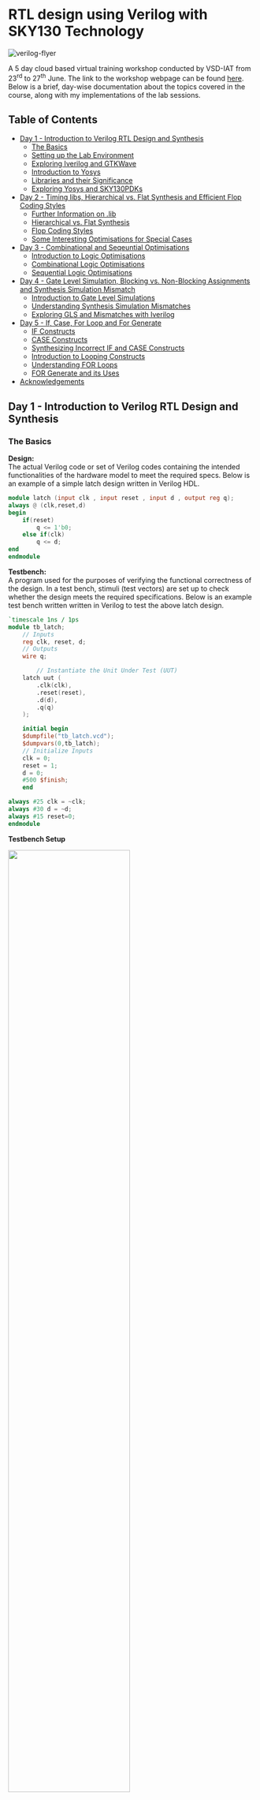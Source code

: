# RTL design using Verilog with SKY130 Technology

![verilog-flyer](Verilog-flyer.png)

A 5 day cloud based virtual training workshop conducted by VSD-IAT from 23<sup>rd</sup> to 27<sup>th</sup> June. The link to the workshop webpage can be found [here](https://www.vlsisystemdesign.com/rtl-design-using-verilog-with-sky130-technology/). Below is a brief, day-wise documentation about the topics covered in the course, along with my implementations of the lab sessions.

## Table of Contents

- [Day 1 - Introduction to Verilog RTL Design and Synthesis](#day-1---introduction-to-verilog-rtl-design-and-synthesis)
  * [The Basics](#the-basics)
  * [Setting up the Lab Environment](#setting-up-the-lab-environment)
  * [Exploring Iverilog and GTKWave](#exploring-iverilog-and-gtkwave)
  * [Introduction to Yosys](#introduction-to-yosys)
  * [Libraries and their Significance](#libraries-and-their-significance)
  * [Exploring Yosys and SKY130PDKs](#exploring-yosys-and-sky130pdks)
- [Day 2 - Timing libs, Hierarchical vs. Flat Synthesis and Efficient Flop Coding Styles](#day-2---timing-libs-hierarchical-vs-flat-synthesis-and-efficient-flop-coding-styles)
  * [Further Information on .lib](#further-information-on-lib)
  * [Hierarchical vs. Flat Synthesis](#hierarchical-vs-flat-synthesis)
  * [Flop Coding Styles](#flop-coding-styles)
  * [Some Interesting Optimisations for Special Cases](#some-interesting-optimisations-for-special-cases)
- [Day 3 - Combinational and Seqeuntial Optimisations](#day-3---combinational-and-seqeuntial-optimisations)
  * [Introduction to Logic Optimisations](#introduction-to-logic-optimisations)
  * [Combinational Logic Optimisations](#combinational-logic-optimisations)
  * [Sequential Logic Optimisations](#sequential-logic-optimisations)
- [Day 4 - Gate Level Simulation, Blocking vs. Non-Blocking Assignments and Synthesis Simulation Mismatch](#day-4---gate-level-simulation-blocking-vs-non-blocking-assignments-and-synthesis-simulation-mismatch)
  * [Introduction to Gate Level Simulations](#introduction-to-gate-level-simulations)
  * [Understanding Synthesis Simulation Mismatches](#understanding-synthesis-simulation-mismatches)
  * [Exploring GLS and Mismatches with Iverilog](#exploring-gls-and-mismatches-with-iverilog)
- [Day 5 - If, Case, For Loop and For Generate](#day-5---if-case-for-loop-and-for-generate)
  * [IF Constructs](#if-constructs)
  * [CASE Constructs](#case-constructs)
  * [Synthesizing Incorrect IF and CASE Constructs](#synthesizing-incorrect-if-and-case-constructs)
  * [Introduction to Looping Constructs](#introduction-to-looping-constructs)
  * [Understanding FOR Loops](#understanding-for-loops)
  * [FOR Generate and its Uses](#for-generate-and-its-uses)
- [Acknowledgements](#acknowledgements)

## Day 1 - Introduction to Verilog RTL Design and Synthesis

### The Basics
**Design:** <br>
The actual Verilog code or set of Verilog codes containing the intended functionalities of the hardware model to meet the required specs. Below is an example of a simple latch design written in Verilog HDL.
```verilog
module latch (input clk , input reset , input d , output reg q);
always @ (clk,reset,d)
begin
	if(reset)
		q <= 1'b0;
	else if(clk)
		q <= d;
end
endmodule
```

**Testbench:** <br>
A program used for the purposes of verifying the functional correctness of the design. In a test bench, stimuli (test vectors) are set up to check whether the design meets the required specifications. Below is an example test bench written written in Verilog to test the above latch design.
```verilog
`timescale 1ns / 1ps
module tb_latch;
	// Inputs
	reg clk, reset, d;
	// Outputs
	wire q;

        // Instantiate the Unit Under Test (UUT)
	latch uut (
		.clk(clk),
		.reset(reset),
		.d(d),
		.q(q)
	);

	initial begin
	$dumpfile("tb_latch.vcd");
	$dumpvars(0,tb_latch);
	// Initialize Inputs
	clk = 0;
	reset = 1;
	d = 0;
	#500 $finish;
	end

always #25 clk = ~clk;
always #30 d = ~d;
always #15 reset=0;
endmodule
```

**Testbench Setup** <br>

<img src="images/Day1/1-0.png" width="70%">

>Note: The design may have 1 or more primary inputs and 1 or more primary outputs, however a testbench does not have any primary inputs or outputs. <br>

<br>**Simulator:** <br>
It is the tool used to simulate the design, and check for its adherence to the specifications. They can be used to apply the test bench to the design. The simulator tool used for this workshop is Icarus Verilog (Iverilog). A simulator works by looking for changes on the input signals, and evaluating the output signals only when a change in value is observed on the input. Below is the simulation flow for Iverilog.

<img src="images/Day1/1-01.png" width="70%">

Icarus Verilog is an implementation of Verilog HDL and operates as a compiler for Verilog simulation. When a design and testbench file is fed to this simulator, it outputs a VCD or Value Change Dump file. This VCD file holds data about the changes in the inputs and outputs of the source design. To view the contents of the VCD file in a visually comprehensible manner, a Waveform Viewer tool is used. For our lab sessions, the tool used is GTKWave, which is a GTK+ based wave viewer tool.

### Setting up the Lab Environment

In order to set up the tool flow and files for running the lab sessions, the following commands are used.
```
mkdir vsd
git clone https://github.com/kunalg123/vsdflow.git
git clone https://github.com/kunalg123/sky130RTLDesignAndSynthesisWorkshop.git
```
These should add the necessary directories for the lab environment, including the sky130 standard cell libraries, its standard cell verilog models, as well as the source design and testbench verilog files for the lab sessions. Once the git cloning is succesful, the following base directories should be available on your file system.

![files after cloning](images/Day1/1-1.png)

For lab sessions, the following verilog design files and testbench models of some basic digital circuit components are available under the verilog_files directory.

![verilog files](images/Day1/1-2.png)

### Exploring Iverilog and GTKWave

To understand how to use these tools, lets explore Iverilog and GTKWave using an example of a simple 2:1 Multiplexer from the provided verilog_files directory. Let us take a look at the source verilog code for the design and testbench files, labeled as good_mux.v and tb_good_mux.v respectively.

![good_mux.v](images/Day1/1-7.png)<br>
*Fig.: Verilog code for 2:1 Multiplexer Design*

![tb_good_mux.v](images/Day1/1-6.png)<br>
*Fig.: Testbench for 2:1 Multiplexer*

To simulate these files in Iverilog, the following command can be used.

```
iverilog good_mux.v tb_good_mux.v
```

If done correctly, Iverilog should create an output file by the name of a.out which will be added in the file directory. To generate the VCD file, we must execute the a.out file as follows.

![iverilog execute](images/Day1/1-3.png)

Upon execution, a VCD file with the file extension .vcd will be generated. In our case, it is called tb_good_mux.vcd as that is the name specified in our test bench file. To view this VCD file in GTKWave, the following command is issued.

```
gtkwave tb_good_mux.vcd
```

This should generate the following response in the command terminal, as well as open up the GTKWave interface.

![gtkwave command](images/Day1/1-4.png)

Finally, in the GTKWave interface panel, we can add the unit under test and select the inputs and outputs whose waveforms we want to view. Now we can confirm if the waveform of our 2:1 Multiplexer matches the design specifications or not. As visible from the below waveform, it does athere to the design specifications.

![gtkwave waveform](images/Day1/1-5.png)

### Introduction to Yosys

Yosys is a framework for Verilog RTL synthesis. A synthesizer is a tool used for converting RTL based verilog code to netlist. RTL is the behavioural representation of the required specification in Verilog HDL. Netlist is the representation of the design in the form of standard cells present in the library. The Yosys synthesizer flow is as follows.

<img src="images/Day1/1-8.png" width="70%">

Yosys makes use of the commands ```read_verilog``` to read the verilog design, ```read_liberty``` to read the .lib, and ```write_verilog``` to write the netlist file. <br>

To verify the synthesis output, we can follow the same procedure as we did when verifying verilog design as the netlist must obey the same specifications as the original RTL design. In order to do this, we can pass the netlist file along with the original RTL testbench to our simulator and generate the VCD file. This VCD file can be viewed in the waveform viewer to confirm the behaviour of the synthesized netlist. This is shown below.

<img src="images/Day1/1-9.png" width="70%">

### Libraries and their Significance

A synthesizer conducts RTL to Gate level translation, wherein the behavioural design is converted to basic gates using the standard cell libraries provided, and connections are made between these gates. Libraries (.lib) are a collection of basic logic modules to implement any boolean logical functionalities, and may contain different flavours of the same gate such as 2-input/3-input or fast/slow.

**Need for Fast Cells:**

For a digital logic circuit, the combinational delay in the logic path determines its maximum speed of operation. Lets take an example of a basic combinational circuit shown below with two D Flip-flops and some combinational circuit betwen them, where CLK is the clock signal and DFF B holds the output of the circuit.

![combi ckt](images/Day1/1-10.png)

In this cicruit, the minimum size of 1 clock cycle is determined with the following relation

T<sub>CLK</sub> > T<sub>CQ_A</sub> + T<sub>COMBI</sub> + T<sub>SETUP_B</sub> <br>
where, <br>
&nbsp;&nbsp;&nbsp;&nbsp;&nbsp;&nbsp;&nbsp;&nbsp;&nbsp;&nbsp;&nbsp;&nbsp;T<sub>CQ_A</sub> is the propogation delay of DFF A <br>
&nbsp;&nbsp;&nbsp;&nbsp;&nbsp;&nbsp;&nbsp;&nbsp;&nbsp;&nbsp;&nbsp;&nbsp;T<sub>COMBI</sub> is the propogation delay of the combination circuit <br>
&nbsp;&nbsp;&nbsp;&nbsp;&nbsp;&nbsp;&nbsp;&nbsp;&nbsp;&nbsp;&nbsp;&nbsp;T<sub>SETUP_B</sub> is the setup time for DFF B (min. time before the clock edge that input data must be supplied) <br>

Hence, for maximum performance we need a smaller value of T<sub>CLK</sub>, which can be achieved by using faster cells to reduce the value of T<sub>COMBI</sub> as much as possible.

**Need for Slow Cells:**

In order to prevent any hold violations, we need cells that work slower. If we consider the above example, there must be a minimum amount of time during which the output of the combinational circuit must be stable after the active edge of the clock, for DFF B to reliably capture the data at its input. This minimum delay is known as the Hold Time of the circuit. Hence, the following condition must be sastisfied to prevent hold violations.

T<sub>HOLD_B</sub> < T<sub>CQ_A</sub> + T<sub>COMBI</sub> <br>

Thus, we need fast cells to meet performance requirements as well as slow cells to meet hold times in the .lib collection. To pick appropriate cells, the user must offer "constraints" to the synthesizer.

>Note: As the primary load in a digital circuit is capacitance, the charge/discharge times of the capacitor decides cell delay. To discharge capacitors fast we need transistors capable of sourcing more current, thus needing wider transistors with more area and power requirements. While slower cells need narrow transitors with less area and power requirements.

### Exploring Yosys and SKY130PDKs

Let us explore Yosys and the SKY130 libraries using the same example of the simple 2:1 Multiplexer from the previous sections. To start yosys, we must use the command ```yosys``` in the terminal. Once invoked, the yosys prompt should appear as follows.

![yosys prompt](images/Day1/1-11.png)

First, we must read the SKY130 libraries using the command ```read_liberty -lib filepath```. Next, we must read the design using the command ```read_verilog filename.v```. We must now specify the module name of the design we are synthesizing using the command ```synth -top modulename```. This can seen in the image below.

![yosys read](images/Day1/1-12.png)

Once this is done, we can generate the netlist using the command ```abc -liberty your_library_filepath```. For our case, this would be ```abc -liberty ../my_lib/lib/sky130_fd_sc_hd__tt_025C_1v80.lib```. Succesfully executing this command should return the following report in the yosys prompt.

![yosys report](images/Day1/1-13.png)

As visible in the report, yosys has found 3 inputs, 1 ouptut and 0 internal connections. This holds true for our example of the 2:1 Multiplexer. Further, yosys also mentions the cells used in the logic realisation. To observe a graphical view of the realisation, the command ```show``` can be used. This should generate the following graphic.

![yosys graphic](images/Day1/1-14.png)

Finally, we can write the netlist using the command ```write_verilog -noattr filename.v```. Here, the property "-noattr" is used to prevent yosys from dumping extra information in the final netlist file. Let's name our file as good_mux_netlist.v and execute the command. The final netlist represention is shown below.

![netlist](images/Day1/1-15.png)

## Day 2 - Timing libs, Hierarchical vs. Flat Synthesis and Efficient Flop Coding Styles

### Further Information on .lib

The SKY130 library file used for this workshop is sky130_fd_sc_hd_tt_025C_1v80.lib

Here, <br>
&nbsp;&nbsp;&nbsp;&nbsp;&nbsp;&nbsp;&nbsp;&nbsp;&nbsp;**fd** is SkyWater Foundry <br>
&nbsp;&nbsp;&nbsp;&nbsp;&nbsp;&nbsp;&nbsp;&nbsp;&nbsp;**sc** is Standard Cell <br>
&nbsp;&nbsp;&nbsp;&nbsp;&nbsp;&nbsp;&nbsp;&nbsp;&nbsp;**hd** is High Density <br>
&nbsp;&nbsp;&nbsp;&nbsp;&nbsp;&nbsp;&nbsp;&nbsp;&nbsp;**tt** is Typical Process <br>
&nbsp;&nbsp;&nbsp;&nbsp;&nbsp;&nbsp;&nbsp;&nbsp;&nbsp;**025C** is 25°C operating Temperature <br>
&nbsp;&nbsp;&nbsp;&nbsp;&nbsp;&nbsp;&nbsp;&nbsp;&nbsp;**1v80** is 1.8V operating Voltage <br>

Below is some of the contents of this .lib file.

![lib file](images/Day2/1-0.png)

Here, you can see that the library provides details like technology (CMOS), power parameters, voltage parameters, current draw, area, timings and delays, etc. This file hold information on every standard cell provided in the library, along with all its flavours. Let's compare the flavours of a basic OR gate.

![or gate](images/Day2/1-1.png)

From the above image it is evident that each iteration of the OR gate has different power and area consumptions. Larger are and power values are due to wider transistors which are required in faster designs. Hence, in the above case, or2_4 is the faster cell and or2_0 is the slower cell.

### Hierarchical vs. Flat Synthesis

When synthesizing a design containing multiple modules, the notion of heirarchical vs. flat design comes up. To understand their differrences, let's compare the two using an example. Below is a design that instantiates two low level modules, namely an OR gate (sub module u2) and an AND gate (sub module u1). This file is available under the verilog_files directory as multiple_modules.v

![multiple modules](images/Day2/1-2.png)

Now, let us synthesize this in Yosys with the following commands.
```
yosys
read_liberty -lib .../my_lib/lib/sky130_fd_sc_hd__tt_025C_1v80.lib
read_verilog multiple_modules.v
synth -top multiple modules
abc -liberty ../my_lib/lib/sky130_fd_sc_hd__tt_025C_1v80.lib
```
![heir synth](images/Day2/1-3.png)

If we see the graphical view of the realisation using the command ```show multiple_modules```, we can notice that the actual OR and AND gates are not visible but only the sub modules u1 and u2 are shown. This is known as Heirarchical Synthesis as the heirarchies are preserved. This is shown below.

![heir image](images/Day2/1-4.png)

If we generate the netlist using ```write_verilog -noattr multiple_modules_h_netlist.v```, we see a similar story. The heirarchies are preserved, as there is one instantiation of each sub module under multiple_modules. The netlist is shown below.

![heir netlist](images/Day2/1-5.png)

To avoid heirarchical synthesis, we can use the command ```flatten``` in the yosys prompt after the ```synth``` command. Now, we can generate the netlist again using the command ```write_verilog -noattr multiple_modules_f_netlist.v```. This is shown in the image below.

![flatten yosys](images/Day2/1-6.png)

The netlist generated here does not contain instantiations of sub modules or any heirarchical structure. It directly contains one module with mutiple standard cells. This is known as Flat Synthesis. Its netlist is shown below.

![flat netlist](images/Day2/1-7.png)

If we view it graphically using the ```show``` command, we can observe only standard cell implementations and no heirarchy present.

![flat image](images/Day2/1-8.png)

>Note: From a multiple module design file, it is possible to just synthesize a single sub module. This is done using the command ```synth -top sub_module_name```, and is known as Sub Module level Synthesis. This is used when, 
>- we have multiple instances of the same module and just want to synthesize it once, then replicate it however many times.
>- we are using a divide and conquer approach (used in massive designs when the tool does not do an appropriate or well optmised job).

### Flop Coding Styles

In combinational circuits, each circuit element or cell experiences a time delay for the output to change based on a change in the input. This delay is known as Propogation Delay. Due to these propogation delays, the circuit might experience unwanted transitions in the output, espescially as the propagation delay stacks additively as the number of combinational circuits increase. These unwanted transitions are known as Glitches in the output. <br>

To avoid glitches, we make use of D Flip-flops as storage elements or buffers in between the different combinational circuits. D flip-flops store the value present on their input, and its output changes only at clock edges. This brings stability between combinational circuits as the D flip-flops shield the combinational circuit they are feeding against glitches in their input, allowing the output of that combinational circuit to settle down. <br>

Flip-flops come in various types. These are mainly:
- Synchronous vs. Asynchronous set
- Synchronous vs. Asynchronous reset
- Rising (positive) edge triggered vs. Falling (negative) edge triggered

To further understand understand the different flop styles, let's look at 3 D flip-flops available to us in the directory verilog_files.

> Note: For synthesizing designs involving D flip-flops in Yosys, we must use the command ```dfflibmap -liberty dff_library_filepath``` which in our case is ```dfflibmap -liberty ../my_lib/lib/sky130_fd_sc_hd__tt_025C_1v80.lib```. This command is used to read the dff standard cells as some libraries may have seperate .lib files for these. The command must be issues after ```synth``` and before ```abc```.

**1. Rising edge D Flip-flop with asynchronous reset**

```
module dff_asyncres ( input clk ,  input async_reset , input d , output reg q );
always @ (posedge clk , posedge async_reset)
begin
	if(async_reset)
		q <= 1'b0;
	else	
		q <= d;
end
endmodule
```
*Verilog code for dff_asyncres**

![asyncres wave](images/Day2/1-9.png) <br>
*Waveform for dff_asyncres*

![asyncres img](images/Day2/1-12.png) <br>
*Graphical representation of synthesized netlist for dff_asyncres*

**2. Rising edge D Flip-flop with asynchronous set**

```verilog
module dff_async_set ( input clk ,  input async_set , input d , output reg q );
always @ (posedge clk , posedge async_set)
begin
	if(async_set)
		q <= 1'b1;
	else	
		q <= d;
end
endmodule
```
*Verilog code for dff_sync_set**

![async_set wave](images/Day2/1-10.png) <br>
*Waveform for dff_async_set*

![async_set img](images/Day2/1-13.png) <br>
*Graphical representation of synthesized netlist for dff_async_set*

**3. Rising edge D Flip-flop with synchronous reset**

```verilog
module dff_syncres ( input clk , input async_reset , input sync_reset , input d , output reg q );
always @ (posedge clk )
begin
	if (sync_reset)
		q <= 1'b0;
	else	
		q <= d;
end
endmodule
```
*Verilog code for dff_syncres**

![syncres wave](images/Day2/1-11.png) <br>
*Waveform for dff_syncres*

![syncres img](images/Day2/1-14.png) <br>
*Graphical representation of synthesized netlist for dff_syncres*

### Some Interesting Optimisations for Special Cases

**Case 1:**

Let's consider the following design where the 3 bit input is multiplied by 2 and the output is a 4 bit value.

```verilog
module mul2 (input [2:0] a, output [3:0] y);
	assign y = a * 2;
endmodule
```

If we take a look at its truth table, we can see the following.

|a[2:0]|y[3:0]|
|---|---|
|000|0000|
|001|0010|
|010|0100|
|011|0110|
|100|1000|
|101|1010|
|110|1100|
|111|1110|

Here, the ouput y[3:0] is nothing but the input a[2:0] appended with a 0 at the LSB. Or, we can say that ```y = {a, 0}```. If we synthesize the netlist and look at its graphical realisation, we will see the same optimisation occuring in the netlist.

![2x mul](images/Day2/1-15.png)

**Case 2:**

Let's consider the following design where the 3 bit input is multiplied by 9 and the output is a 6 bit value.

```verilog
module mult8 (input [2:0] a , output [5:0] y);
	assign y = a * 9;
endmodule
```

If we take a look at its truth table, we can see the following.

|a[2:0]|y[5:0]|
|---|---|
|000|000000|
|001|001001|
|010|010010|
|011|011011|
|100|100100|
|101|101101|
|110|110110|
|111|111111|

Here, the ouput y[5:0] is nothing but the input a[2:0] appended with itself. Or, we can say that ```y = {a, a}```. If we synthesize the netlist and look at its graphical realisation, we will see the same optimisation occuring in the netlist.

![9x mul](images/Day2/2-16.png)

## Day 3 - Combinational and Seqeuntial Optimisations

### Introduction to Logic Optimisations

There are broadly two types of logic available, combinational and sequential. In order to save cost by reducing power and area consumptions of a design, we must optimise the design as best as possible. For each type of logic, there exist different methods of opimisation, as follows.

**1. Combinational optimisation methods:**

- Squeezing the logic for Area and Power savings
- Constant Propogation
  * Direct Optimisation
- Boolean Logic Optimisation
  * K-Map
  * Quine-McKluskey Algorithm


**2. Sequential optimisation methods:**

- Basic
  * Sequential Constant Propogation
- Advanced
  * State Optimisation
  * Retiming
  * Sequential Logic Cloning (Floor Plan Aware Synthesis)

### Combinational Logic Optimisations

Let's take a look at some examples of combinational optimisations using the files opt_check.v, opt_check2.v, opt_check3.v, opt_check4.v, and multiple_modules_opt.v. All of these files are under the verilog_files directory.

**Example 1: opt_check.v**

```verilog
module opt_check (input a , input b , output y);
	assign y = a?b:0;
endmodule
```
Using boolean logic simplification, we can tell that y = ab. Let us synthesize this in yosys using the following commands.

![yosys cmd](images/Day3/3-0.png)

Before realising the netlist, we must issue a command to yosys to perform constant propogation and optimisations. this can be done using the ```opt_clean -purge``` command as follows.

![yosys purge](images/Day3/3-1.png)

After this step, we can continue as usual with ```abc -liberty ../my_lib/lib/sky130_fd_sc_hd__tt_025C_1v80.lib``` and ```write_verilog -noattr opt_check_netlist.v``` commands. If we view the graphical realisation witht the ```show``` command, we can see that Yosys has synthesized an AND gate as expected.

![opt1 show](images/Day3/3-2.png)

**Example 2: opt_check2.v**

```verilog
module opt_check2 (input a , input b , output y);
	assign y = a?1:b;
endmodule
```

Similar to the example 1, lets continue with optimisations for this design. Here we expect the output to be an OR gate based on boolean optimisation, since the output can be simplified to y = a + b. If we generate the netlist and look at its graphical realisation, we get the following.

![opt2 show](images/Day3/3-3.png)

Here, we expected an OR gate but got an iso low power cell instead. This is due to certain Yosys optimisations, however it functions the same.

**Example 3: opt_check3.v**

```verilog
module opt_check3 (input a , input b, input c , output y);
	assign y = a?(c?b:0):0;
endmodule
```

For this design, we expect the output to be a 3 input AND gate based on boolean optimisation, as the output can be simplified to y = abc. If we generate the netlist and look at its graphical realisation, we get the following.

![opt3 show](images/Day3/3-4.png)

As we can see, Yosys synthesizes a 3 input AND after optimisations as expected.

**Example 4: opt_check4.v**

```verilog
module opt_check4 (input a , input b , input c , output y);
	assign y = a?(b?(a & c):c):(!c);
endmodule
```

For this design, after boolean logic optimisation we can conclude that the output can be simplified to a single xnor gate with the output equation y = a⊙c. If we generate the netlist and look at its graphical realisation, we get the following.

![opt4 show](images/Day3/3-5.png)

We get the same result after the Yosys synthesis as we expected from the optimisation.

**Example 5: multiple_module_opt.v**

```verilog
module sub_module1(input a , input b , output y);
	assign y = a & b;
endmodule

module sub_module2(input a , input b , output y);
	assign y = a^b;
endmodule

module multiple_module_opt(input a , input b , input c , input d , output y);
wire n1, n2, n3;

sub_module1 U1 (.a(a), .b(1'b1), .y(n1));
sub_module2 U2 (.a(n1), .b(1'b0), .y(n2));
sub_module2 U3 (.a(b), .b(d), .y(n3));

assign y = c | (b & n1); 

endmodule
```

To optimise this design, we must use Flat Synthesis as otherwise the optimisations will not be performed on the sub module level. Thus, we must use the ```flatten``` command.

![multopt show](images/Day3/3-6.png)

Once the optimisations are conducted by Yosys, we can observe that we only need a single standard cell to realise a design that originally contained multiple modules.

### Sequential Logic Optimisations

Let's take a look at some examples of sequential optimisations using sequential constant propogation. We shall be using the files dff_const1.v, dff_const2.v, dff_const3.v, dff_const4.v, and dff_const5.v. All of these files are under the verilog_files directory.

**Example 1: dff_const1.v**

```verilog
module dff_const1(input clk, input reset, output reg q);
always @(posedge clk, posedge reset)
begin
	if(reset)
		q <= 1'b0;
	else
		q <= 1'b1;
end
endmodule
```

At first glance, it may seem that the output bit q should be equal to an inverted reset or !reset. However, as the reset is synchronous, so the output depends on both the reset and clk edge. This can be confirmed by simulating the design in Iverilog, and viewing the VCD with GTKWave as follows.

![dff1 sim](images/Day3/3-7.png)

![dff1 wave](images/Day3/3-8.png)

If we observe the waveform above, when reset becomes 0, q only becomes 1 at the next clock edge. Hence, we do not get a sequential constant, and no optimisations should be possible here. Let's confirm the same using Yosys synthesis and optimisation as follows.

![dff1 cmd](images/Day3/3-9.png)

We must use the command ```dfflibmap -liberty ../my_lib/lib/sky130_fd_sc_hd__tt_025C_1v80.lib``` as our design includes D flip-flops. We can then generate the netlist using ```abc -liberty ../my_lib/lib/sky130_fd_sc_hd__tt_025C_1v80.lib``` and ```write_verilog -noattr dff_const1_netlist.v```. To view the graphical realisation, we use the ```show``` command.

![dff1 show](images/Day3/3-10.png)

As you can see, no optimisations can be conducted on this design.

**Example 2: dff_const2.v**

```verilog
module dff_const2(input clk, input reset, output reg q);
always @(posedge clk, posedge reset)
begin
	if(reset)
		q <= 1'b1;
	else
		q <= 1'b1;
end
endmodule
```

Here, we can see that regardless of the inputs, the ouput q always remains constant at 1. This can be observed in the waveform viewer as well.

![dff2 wave](images/Day3/3-11.png)

As the output is always constant, it can easily be opitmised using Yosys as below.

![dff2 show](images/Day3/3-15.png)

**Example 3: dff_const3.v**

```verilog
module dff_const3(input clk, input reset, output reg q);
reg q1;

always @(posedge clk, posedge reset)
begin
	if(reset)
	begin
		q <= 1'b1;
		q1 <= 1'b0;
	end
	else
	begin
		q1 <= 1'b1;
		q <= q1;
	end
end
endmodule
```

Here, we might think that the output q should always be constant at the value 1. For an ideal circuit, this may be true. When reset is 0 then q1 should be 1, making the output q to be 1 as well. But when we consider the propogation delay time of D flip-flop q1, the output of q1 = 1 will not be present exactly at th clock edge. Thus, q takes the value 0 until the next clock edge whne it read an input of 1 from q1. This is confirmed with the simulated waveform below.

![dff3 wave](images/Day3/3-12.png)

Hence, both the flip-flops are needed and no optimisation can be conducted on this particular design. We can confirm this using Yosys as shown below.

![dff3 show](images/Day3/3-16.png)

As you can see, both the D flip-flops are present in the synthesized netlist.

**Example 4: dff_const4.v**

```verilog
module dff_const4(input clk, input reset, output reg q);
reg q1;

always @(posedge clk, posedge reset)
begin
	if(reset)
	begin
		q <= 1'b1;
		q1 <= 1'b1;
	end
	else
	begin
		q1 <= 1'b1;
		q <= q1;
	end
end
endmodule
```

Here, we can see that regardless of the reset input, q1 is always going to be constant at 1. As q can only be 1 or q1 depending on the reset input, but q1 = 1. Thus q is also constant at the value 1. We can confirm this with the simulated waveforms as shown below.

![dff4 wave](images/Day3/3-13.png)

As the output is always constant, it can easily be opitmised using Yosys as shown in the graphical realisation below.

![dff4 show](images/Day3/3-17.png)

Using optimisation, Yosys has concurred that no D flip-flops are required in the netlist.

**Example 5: dff_const5.v**

```verilog
module dff_const5(input clk, input reset, output reg q);
reg q1;

always @(posedge clk, posedge reset)
begin
	if(reset)
	begin
		q <= 1'b0;
		q1 <= 1'b0;
	end
	else
	begin
		q1 <= 1'b1;
		q <= q1;
	end
end
endmodule
```

Again, we might expect this design to be easily optimised as q = !reset. However as the design uses a synchronous reset, as well as due to propogation delay time of D flip-flop q1 (similar to example 3), we cannot replace the flip-flops. Hence, we do not get sequential constants. This can be viewed in the simulated waveforms as well.

![dff5 wave](images/Day3/3-14.png)

Since both D flip-flops cannot be replaced, no optimisation should be possible in this design. Let's look at the Yosys graphical realisation for this file.

![dff5 show](images/Day3/3-18.png)

As expected, no optimisations could be conducted by Yosys.

## Day 4 - Gate Level Simulation, Blocking vs. Non-Blocking Assignments and Synthesis Simulation Mismatch

### Introduction to Gate Level Simulations

Gate Level Simulation (GLS) is the process of executing the netlist as the unit under test, instead of the source design file as we conducted up until now. We can make use of the original testbench itself to simulate the behaviour of the netlist, as the netlist is logically the same as the source RTL code.

GLS is an important procedure as we must ensure that the netlist meets the design specifications. Unlike the RTL code which uses logic, the netlist utilizes physical gates to realise the same logic. These gates introduce timing concerns like propogation delays and hold times. Hence, using gate level simulations, we can ensure that the timings of the design are met as per the specifications.

The flow for gate level simulations using Iverilog is shown below.

<img src="images/Day4/4-0.png" width="70%">

>Note: For timing validation, we must run GLS with gate level models that are delay annotated (Timing Aware GLS).

### Understanding Synthesis Simulation Mismatches

If the netlist is a true representation of the RTL code, then why must we verify the functionality of the netlist? This is because sometimes there are mismatches between the pre-synthesis simulations and the post-synthesis simulations. This is known as synthesis simulation mismatch and can occur due to, but not limited to, the following reasons:

- Missing sensitivity list
- Blocking and non-blocking assignments
- Non-standard verilog coding

Let us look into the above issues using some example cases.

**Missing Sensitivity List:**

As we have learnt earlier, a simulator only updates or changes its output when it finds a change in the input. The verilog code below describes a 2:1 Multiplexer. There are 3 inputs i0, i1, and sel and 1 output y.

```verilog
module mux(input i0, input i1, input sel, output reg y);

always @(sel)
begin
	if (sel)
	begin
		y = i1;
	end
	else 
	begin
		y = i0;
            
	end
end
endmodule
```

In this example the simulator checks for changes in the input sel to update the value of the output y, as the always block is evaluated only for sel. If sel were constant at 0 and i0 were to change its value, we would observe no change in the output y. This means the design would function more like a latch instead of a multiplexer. If we were to synthesize this design however, we would observe a multiplexer in our netlist instead of latch like behaviour. This would cause synthesis simulation mismatch.

This can be fixed by replacing the ```always @(sel)``` line with ```always @(*)``` instead which looks for changes in any input.

**Blocking and Non-Blocking Statements:**

Within the ```always``` block in a verliog code, assignments can be of two types:

- Blocking statements:
  * These are assignments that make use of the ```=``` operator.
  * Here, statements are always executed in the order that they are written.
- Non-blocking statements:
  * These are assignments that use the ```<=``` operator.
  * Here, all RHS blocks are evaluated parallelly when the ```always``` block is entered, and then assigned to the LHS.
 
Let's look at some examples of blocking statements and how they can cause synthesis simulation mismatches.
 
Below, we have verilog code for a serial shift register with input d and output q1. As the code using blocking statements, the line ```q0 = d;``` will execute before ```q1 = q0;```. This means that the value at d will direectly be updated at q1 at every clock edge, and the design will function as a single D flip-flop instead of a 2 bit shift register.

 ```verilog
module code (input clk, input reset, input d, output reg q1);
reg q0;

always @(posedge clk,posedge reset)
begin
	if(reset)
	begin
		q0 = 1'b0;
        	q1 = 1'b0;
	end
	else
	begin
        	q0 = d;
		q1 = q0;
        
	end
end
endmodule
```
This problem will cause a mismatch in the pre-synthesis and post-synthesis simulations as the netlist will still function as a 2 bit shift register. This can be fixed by either writing the line ```q1 = q0;``` before the line ```q0 = d;``` or by using non-blocking statements instead as now both q0 and q1 would be evaluated parallelly regardless of their position. Hence, the non-blocking operator ```<=``` is preferred when using sequential designs.

Let's look at another example. Here we have the verilog code for some combinational logic.

```verilog
module code (input a, input b, input c, output reg y);
reg q0;

always @(*)
begin
	y = q0 & c;
	q0 = a|b;
        
end 
endmodule
```

Similar to the earlier example, the AND assignment would occur before the OR assignment. This means the output y would get a delayed value of a|b, as the value of q0 would get updated after the output y is updated. This too would cause synthesis and simulation mismatches, and can be fixed by writing the line ```q0 = a|b;``` before ```y = q0 & c;```.

### Exploring GLS and Mismatches with Iverilog

To further understand gate level simulations and mismatches between pre-synthesis and post-synthesis simulation, let us try some examples in Iverilog.

**Example 1:**

Below is the verilog code for a 2:1 multiplexer using a ternary operator. Let's attempt gate level simulations on this design.
 
```verilog
module ternary_operator_mux (input i0 , input i1 , input sel , output y);
	assign y = sel?i1:i0;
endmodule
```

First, we must synthesize this file using Yosys and generate its netlist. We can view the graphical realisation of the same below.

!(ternarymux show)[images/Day4/4-1.png]

Now that we have the netlist, we can run the GLS using Iverilog by specifying the gate level models with the following command.

```
iverilog ../my_lib/verilog_model/primitives.v ../my_lib/verilog_model/sky130_fd_sc_hd.v ternary_operator_mux_net.v tb_ternary_operator_mux.v
```

![gls cmd](images/Day4/4-2.png)

We can view the simulated waveforms using GTKWave and verify that the generated netlist does behave like a 2:1 multiplexer.

![ternarymux wave](images/Day4/4-3.png)

**Example 2:**

Here, we have the verilog code for the file bad_mux.v which is available in the directory verilog_files.

```verilog
module bad_mux (input i0 , input i1 , input sel , output reg y);
always @(sel)
begin
	if(sel)
		y <= i1;
	else 
		y <= i0;
end
endmodule
```

This code is similar to one of the earlier examples discussed. It should behave more like a latch than a 2:1 multiplexer in the pre-synthesis simulation due to the missing sensitivity list. This can be confirmed by simulating the design in Iverilog and viewing its waveform.

![badmux wave](images/Day4/4-4.png)

As we can see, the design does not function as a multiplexer, and the output only gets updated when there is a change in the value of the input sel. However, if we try to generate its netlist using yosys, we can see below that the synthesized netlist contains a multiplexer and not a latch like circut.

![badmux show](images/Day4/4-5.png)

If we now run gate level simulation on the synthesized netlist and view the waveform, we should see that it functions exactly like a 2:1 multiplexer.

![badmux gls show](images/Day4/4-6.png)

This is known as synthesis simulation mismatch since the simulation of the design and the simulation of the synthesized netlist are different.

**Example 3:**

Let's take a look at an example of mismatch due to blocking statements. We shall use the verilog design file blocking_caveat.v which is available in the directory verilog_files. The code for the same is as follows.

```verilog
module blocking_caveat (input a , input b, input c, output reg d); 
reg x;

always @(*)
begin
	d = x & c;
	x = a | b;
end
endmodule
```

Similar to an earlier example, we should get a synthesis simulation mismatch. This is because of the blocking statements used, as the output d will always be evaluated before x. If we simulate this file in Iverilog, the simulated waveform should tell the same story.

![blocking wave](images/Day4/4-7.png)

If we observe the instance of time highlighted by the cursor, we can see that the output y holds the value 1. However it should hold the value 0, as both the inputs a and b are 0. This means a | b should output 0, which when AND with c, should give an output of 0. But due to the blocking statements used, x actually holds a 1 tick delayed value of a | b, hence giving us an incorrect output.

Now, let's try generating the netlist for this design and viewing its graphical realisation using Yosys.

![blocking show](images/Day4/4-8.png)

As we can see, the netlist does not include any latches to hold delayed values. It only includes an OR 2 AND gate. If we run gate lavel simulations on this netlist in Iverilog, we should see the following waveform.

![blocking gls wave](images/Day4/4-9.png)

Here, we can observe that the output looks at the present value of inputs, and not the past values like in the pre-synthesis simulation. Thus, we get a synthesis simulation mismatch due to blocking statements.

## Day 5 - If, Case, For Loop and For Generate

### IF Constructs

Similar to regular programming languages, ```if``` statements in verilog also follow certain priority logic. But, verilog is a hardware description language, so these conditions directly affect the physical gates synthesized. Incorrect usage of ```if``` conditions can cause certain optimisation issues in the synthesis of a design. 

Let's look at a template for an ```if``` block. Here we have an output y that gets assigned to certain statements bases on ```if``` conditionals.

```verilog
if (cond_1)
begin
	y = statement_1;
end
else if (cond_2)
begin
	y = statement_2;
end
else if (cond_3)
begin
	y = statement_3;
end
else
begin
	y = statement_4;
end
```

In this code block, we would assume that the synthesized netlist might contain a single multiplexer. However, the first ```if``` statement holds the highest priority in this block of code. This means that if cond_1 is satisfied, we do not enter the next ```if``` statements. Thus we get a ladder like multiplexer structure in the final design instead of a single multiplexer, which is shown below.

![if block](images/Day5/5-0.png)

Another issue that can arise with ```if``` statements is when we leave them incomplete. Incomplete ```if``` statements occur when ```if``` blocks do not end with an accompanying ```else``` block. This is seen in the verilog code block below.

```verilog
if (cond_1)
begin
	y = statement_1;
end
else if (cond_2)
begin
	y = statement_2;
end

...
```

Here, we have not specified what happens if both cond_1 and cond_2 are false. This is an incomplete IF statement. When the synthesizer comes accross this, it will add an Inferred Latch in the final synthesis. This can be seen in the diagram below.

![incomplete if](images/Day5/5-2.png)

Since the tool does not know what to do when both conditions are false, it will infer a latch to store the latest value of the output. When both conditions are false, the stored value in the latch will be driven to the output.

We must always take into consideration what hardware will our verilog code directly be translated to. Sometimes however, incomplete ```if``` constructs are perfectly fine in cases such as counters where latches must store the previous output as the input when no enable condition is found.

### CASE Constructs

Let's look at the following verilog code block. Here, the inferred hardware would be a 4:1 multiplexer. Note that ```case``` statements do not have prioiry logic like ```if``` statements.

```verilog
always @(*)
begin
	case(sel)
		2'b00: begin
		       y = statement_1;
		       end
		2'b01: begin
		       y = statement_2;
		       end
		2'b10: begin
		       y = statement_3;
		       end
		2'b11: begin
		       y = statement_4;
		       end
	endcase
end
```

Some caveats with using ```case``` statements:

**1. Incomplete CASE.**

```verilog
always @(*)
begin
	case(sel)
		2'b00: begin
		       y = statement_1;
		       end
		2'b01: begin
		       y = statement_2;
		       end
	endcase
end
```

This occurs when some cases are not specified inside the ```case``` block. For example, if the 2'b10 and 2'b11 cases were not mentioned, the tool would synthesize inferred latches at the 3rd and 4th inputs of the multiplexer. To avoid this, we can make use of the ```default:``` case inside the ```case``` block so that the tool knows what to do when a case that is not specified occurs.

**2. Partial assignments**

```verilog
always @(*)
begin
	case(sel)
		2'b00: begin
		       x = a;
		       y = b;
		       end
		2'b01: begin
		       x = c;
		       end
	      default: begin
	      	       x = d;
		       y = d;
		       end
	endcase
end
```

In the above example, we have 2 outputs x and y. This will create two 4:1 multiplexers, one for each output. If we look at case 2'b01, we have specified the value of x for this case, but not the value of y. We might assume that it is okay to do so, as a default case is specified for both the outputs, and if we don't directly specify the value of y, the tool will imply the default case. This, however, is incorrect. In partial assignments such as this, the tool will infer a latch at the 2nd input for multiplexer y as no value is specified.

**3. Overlapping cases**

```verilog
always @(*)
begin
	case(sel)
		2'b00: begin;
		       y = a;
		       end
		2'b01: begin
		       y = b;
		       end
		2'b10: begin
		       y = c;
		       end
		2'b1?: begin
		       y = d;
		       end
	endcase
end
```

In the above code block, 2'b1? specifies that the LSB can be either 0 or 1. This means when the sel input is holding a value 3, conditions 3 and 4 both hold true. If we used an ```if``` condition here, due to priority logic, condition 4 would be ignored when condition 3 is met. However, in the ```case``` statement, both conditions would hold true as there is no priority logic, and we would get an unpreidctable output. This is known as an overlapping case.

### Synthesizing Incorrect IF and CASE Constructs

**Example 1:**

Below is the file titled incomp_if.v, and can be found in the directory verilog_files.

```verilog
module incomp_if (input i0 , input i1 , input i2 , output reg y);
always @ (*)
begin
	if(i0)
		y <= i1;
end
endmodule
```

The code contains an incomplete ```if``` statement as no else condition is mentioned. As we have learnt, we should see latch like behaviour in the simulation. Let's simulate this design using the following commands.

![incif cmd](images/Day5/5-3.png)

![incif wave](images/Day5/5-4.png)

From the above waveform, we can observe that when i0 vecomes low, the output y holds the previous value of input i1. This shows latch like behaviour, and can further be detailed by looking at the synthesis output using yosys.

![incif show](images/Day5/5-5.png)

As we can see, an inferred latch is created in the synthesized netlist.

**Example 2:**

Let's look at a similar example of incomp_if2.v below.

```verilog
module incomp_if2 (input i0 , input i1 , input i2 , input i3, output reg y);
always @ (*)
begin
	if(i0)
		y <= i1;
	else if (i2)
		y <= i3;

end
endmodule
```

The above code contains an incomplete IF statement as well. Here, we have 2 inputs i1 and i3, as well as 2 conditional inputs i0 and i2. As we do not specify what happens to the output y when both i0 and i2 go low, we will get an issues in the final synthesis. Let us look at its simulated waveform.

![incif2 wave](images/Day5/5-6.png)

As you can see, when both i0 and i2 are low, the output y depicts latch like behaviour. This can be verified by checking the graphical realisation of the Yosys sysnthesis below. Yosys synthesized a multiplexer as well as a latch with some combinational logic for its enable pin.

![incif2 show](images/Day5/5-7.png)

**Example 3:**

Now let us looks at some implementations of ```case``` statements. We have the file incomp_case.v below.

```verilog
module incomp_case (input i0 , input i1 , input i2 , input [1:0] sel, output reg y);
always @ (*)
begin
	case(sel)
		2'b00 : y = i0;
		2'b01 : y = i1;
	endcase
end
endmodule
```

This code clearly has an incomplete CASE statement as the cases for 2'b10 and 2'b11 are missing. As we have seen before, missing cases cause the tool to synthesize latches at the input. Let us take a look at the simulated waveform first for this verilog code.

![inccase wave](images/Day5/5-8.png)

We can see that the output y at sel values of 10 or 11 portrays latch like behaviour. This can be confirmed once we look at the Yosys realisation of this design.

![inccase show](images/Day5/5-9.png)

A latch gets inferred for the output y, and the enable for the latch depends on the values of the input sel. Hence, incomplete ```case``` statements are bad coding practice.

**Example 4:**

To correct the above mistake, we must specify the ```default``` case. This is done in the example below. We are using the comp_case.v file.

```verilog
module comp_case (input i0 , input i1 , input i2 , input [1:0] sel, output reg y);
always @ (*)
begin
	case(sel)
		2'b00 : y = i0;
		2'b01 : y = i1;
		default : y = i2;
	endcase
end
endmodule
```

Even though we have not mentioned the cases 2'b10 and 2'b11, the tool will default to assigning y to the input i2 under these conditions. This can be verified by the simulated waveform for the same below.

![compcase wave](images/Day5/5-10.png)

As you can see above, the output y follows i2 when the value of sel is either 10 or 11. As we have mentioned the default case, there should not be any latches inferred by Yosys in the synthesized netlist. This can be seen below.

![inccase show](images/Day5/5-11.png)

**Example 5:**

Next, let's look at what happens when we only have partial assignments inside the  block. We shall use the file partial_case_assign.v for this purpose.

```verilog
module partial_case_assign (input i0 , input i1 , input i2 , input [1:0] sel, output reg y , output reg x);
always @ (*)
begin
	case(sel)
		2'b00 : begin
			y = i0;
			x = i2;
			end
		2'b01 : y = i1;
		default : begin
		          x = i1;
			  y = i2;
			  end
	endcase
end
endmodule
```

Here, even though we have specified a default case, no values are assigned to the output x for the case 2'b01. This will cause latches to be inferred for the output x. This can be confirmed by synthesizing this design using Yosys and viewing its graphical realisation.

![partcase show](images/Day5/5-12.png)

As expected, we have a latch at output x, with its enable condition dependant on the value of the sel lines. So, partial assignments inside the ```case``` block make for bad coding practice as well.

**Example 6:**

The following example employs overlapping cases inside its ```case``` block. Let's see how this can cause errors. The file used is bad_case.v, available in the verilog_files directory.

```verilog
module bad_case (input i0 , input i1, input i2, input i3 , input [1:0] sel, output reg y);
always @(*)
begin
	case(sel)
		2'b00: y = i0;
		2'b01: y = i1;
		2'b10: y = i2;
		2'b1?: y = i3;
		//2'b11: y = i3;
	endcase
end
endmodule
```

In this design, the case 2'b1? specifies that it can mean both 2'b10 and 2'b11. Hence, when the sel input attains the value 10, we have 2 cases which hold true for this condition. As ```case``` deos not use any priority logic, the output will be unpredictable at this value. Let's look the simulated waveform for this design.

![badcase show](images/Day5/5-13.png)

The waveform whows unpredictable and latch like behaviour. Let us try to syntheize this design in Yosys and see what happens.

![badcase show](images/Day5/5-14.png)

In the netlist realisation we see no inferred latches! Instead, we find a fully functioning 4:1 multiplexer. This can be verified by conducting gate level simulation on the generated netlist below. As seen, we get a mismatch between the pre-synthesis and post-synthesis simulations.

![badcase gls](images/Day5/5-15.png)

### Introduction to Looping Constructs

There are two distinct uses of FOR loops in verilog design, as follows.

**1. FOR loop**
  * Used within the ```always``` block
  * Used to evaluate expressions


**2. generate FOR loop**
  * Only used outside the ```always``` block
  * Used for instantiating hardware

### Understanding FOR Loops 

```for``` loops are extremely handy when we want to evaluate multiple assignments within the ```always``` block. If we want to write the code for a 4:1 multiplexer, we can easily do so using a either four ```if``` blocks or using a ```case``` block with 4 cases. However, this approach has very poor scalability. If we wanted to create a 256:1 multiplexer, we would require to write out 256 lines of conditionals and assignmemnts to outline its functionality. Instead, we can use ```for``` loops as follows to simplify this code for better readability, and lesser time and effort invested.

```verilog
integer i;
always @(*)
begin
	for (i = 0, i < 256, i = i + 1) begin
		if (i == sel)
			y = in[i];
		end
	end
end
```

Now, we have easily created a 256:1 multiplexer in just 5 lines of code within the ```always``` block; asuuming we have already specified in[255:0] as our input bus. This code can be infinitely scaled up by just replacing the condition ```i < 256``` with the desired specification for our multiplexer.

Similarly, we can use this approach for creating wide demultiplexers as well.

```verilog
integer i
always @(*)
begin
	op_bus[15:0] = 16b'0;
	for (i = 0; i < 16; i = i + 1) begin
		if (i == sel)
			op_bus[i] = inp;
		end
	end
end
```

Here, we have created a 16:1 demultiplexer easily using ```for``` loops within the ```always``` block. The line op_bus[15:0] specifies our output and inp specifies our input wire. We must, however, assign all outputs to low whenever a new value of sel is found. We make use of the power of blocking statements to do this. If we do not specify this, the design will not function as a true demultiplexer.

Let us further understand how to use ```for``` loops in our designs by looking at the examples below.

**Example 1:**

Below is the file mux_generate.v, found under the verilog_files directory.

```verilog
module mux_generate (input i0 , input i1, input i2 , input i3 , input [1:0] sel  , output reg y);
wire [3:0] i_int;
assign i_int = {i3,i2,i1,i0};
integer k;

always @ (*)
begin
	for(k = 0; k < 4; k=k+1) begin
		if(k == sel)
			y = i_int[k];
	end
end
endmodule
```

The above design specifies a 4:1 multiplexer, written using ```for``` loops. We have 4 inputs which get assigned to a wire i_int. This is done to allow us to call a specific input easily in the code. Let's simulate this design and view the waveform obtained.

![muxgen wave](images/Day5/5-16.png)

As we can see, the design clearly functions as a 4:1 multiplexer. Let us synthesize this design into standard cells using Yosys, and confirm the functionality of our generated netlist using gate level simulation.

![muxgen show](images/Day5/5-17.png)

![muxgen gls](images/Day5/5-18.png)

**Example 2:**

Let us design a 8:1 demultiplexer using simple assignments within a ```case``` block, without the use of ```for``` loop.

```verilog
module demux_case (output o0 , output o1, output o2 , output o3, output o4, output o5, output o6 , output o7 , input [2:0] sel  , input i);
reg [7:0]y_int;
assign {o7,o6,o5,o4,o3,o2,o1,o0} = y_int;
integer k;

always @ (*)
begin
	y_int = 8'b0;
	case(sel)
		3'b000 : y_int[0] = i;
		3'b001 : y_int[1] = i;
		3'b010 : y_int[2] = i;
		3'b011 : y_int[3] = i;
		3'b100 : y_int[4] = i;
		3'b101 : y_int[5] = i;
		3'b110 : y_int[6] = i;
		3'b111 : y_int[7] = i;
	endcase
end
endmodule
```

If we simulate the above design, we get the following waveform through GTKWave.

![demuxcase wave](images/Day5/5-19.png)

Above, we can see that dependng on the value of sel, the corresponding output follows the input i. This confirms demultiplexer behaviour. If we synthesize the netlist for this design in Yosys and run gate level simulations on it, we get the following results.

![demuxcase show](images/Day5/5-20.png)

![demuxcase gls](images/Day5/5-21.png)

From the above results, the GLS matches the design simulation, and we get a 8:1 demultiplexer. However, this coding style has poor scalabilty. Let's try to amend this in the example below.

**Example 3:**

Here, we are going to use a ```for``` loop to specify the functionality of our 8:1 demultiplexer as follows.

```verilog
module demux_generate (output o0 , output o1, output o2 , output o3, output o4, output o5, output o6 , output o7 , input [2:0] sel  , input i);
reg [7:0]y_int;
assign {o7,o6,o5,o4,o3,o2,o1,o0} = y_int;
integer k;

always @ (*)
begin
	y_int = 8'b0;
	for(k = 0; k < 8; k++) begin
		if(k == sel)
			y_int[k] = i;
	end
end
endmodule
```

Compared to the earlier example, this style of coding makes the design easy to read and understand, as well as scale well. Let's confirm if this functions as expected by viewing its simulated waveform.

![demuxgen wave](images/Day5/5-22.png)

It's clearly seen that we obtain the same waveform as in the earlier example. The synthesis and GLS of this code giives the following results.

![demuxgen show](images/Day5/5-23.png)

![demuxgen gls](images/Day5/5-24.png)

The synthesized netlist and GLS waveforms matches with that of the file demux_case.v, which shows that using ```for``` loops instead of simple assignments yelds the same results in a shorter amount of code.

### FOR Generate and its Uses

FOR Generate is very useful when we must create multiple instances of the same hardware. For example, if we want to generate 8 AND gates in our design, we would normally do the following.

```verilog
and u_and0(a.(in1[0]), .b(in2[0]), .c(y[0]));
and u_and1(a.(in1[1]), .b(in2[1]), .c(y[1]));
and u_and2(a.(in1[2]), .b(in2[2]), .c(y[2]));
and u_and3(a.(in1[3]), .b(in2[3]), .c(y[3]));
and u_and4(a.(in1[4]), .b(in2[4]), .c(y[4]));
and u_and5(a.(in1[5]), .b(in2[5]), .c(y[5]));
and u_and6(a.(in1[6]), .b(in2[6]), .c(y[6]));
and u_and7(a.(in1[7]), .b(in2[7]), .c(y[7]));
```

This is a tedious approach, especially if we want to instantiate a large number of the same hardware. Instead, we can use ```generate for``` as follows.

```verilog
genvar i
generate
	for (i = 0; i < 8; i = i + 1) begin
		and u_and(.a(in1[i]), .b(in2[i]), .c(y[i]));
	end
endgenerate
```

Above, we have replicated 8 instances of a 2 input AND gate using FOR Generate. This can be infinitely scaled up for any number of replications. 

>Note: We must use the ```generate for``` outside the ```always``` block. Also, just like ```generate for```, ```generate if``` is also possible.

Let us look at an example of a 8 bit Ripple Carry Adder (RCA). An RCA is nothing but Full Adders tied in series, with the carry out of the previous full adder presented as the carry in bit of the next full adder in the chain. Hence, we can make use of ```generate for``` to instantiate every full adder in the design, as they are all the same pieces of hardware.

For this example, we make use of the file rca.v which holds the code for the ripple carry adder.

```verilog
  
module rca (input [7:0] num1 , input [7:0] num2 , output [8:0] sum);
wire [7:0] int_sum;
wire [7:0]int_co;

genvar i;
generate
	for (i = 1 ; i < 8; i=i+1) begin
		fa u_fa_1 (.a(num1[i]),.b(num2[i]),.c(int_co[i-1]),.co(int_co[i]),.sum(int_sum[i]));
	end

endgenerate
fa u_fa_0 (.a(num1[0]),.b(num2[0]),.c(1'b0),.co(int_co[0]),.sum(int_sum[0]));


assign sum[7:0] = int_sum;
assign sum[8] = int_co[7];
endmodule
```

Here, fa references another verilog design file holding the code for the full adder submodules. This is shown below, from the fa.v file.

```verilog
module fa (input a , input b , input c, output co , output sum);
	assign {co,sum}  = a + b + c ;
endmodule
```

In the RCA verilog code, we instantiate fa in a loop using ```generate for``` outside the ```always``` block. However, the first instance of the full adder must be written outside the loop as its carry in input is tied to low, unlike that of every other full adder.

>Note: Rules for addition
>
>N and N bit number --> Sum will be N + 1 bits <br>
>N and M bit number --> Sum will be max(N, M) + 1 bits

Now, let us simulate this design in Iverilog and view its waveform with GTKWave. As the rca design references the file fa.v, we must specify it in our commands as follows.

```
iverilog fa.v rca.v tb_rca.v
./a.out
gtkwave tb_rca.v
```

The resulting waveform is shown below.

![rca wave](images/Day5/5-25.png)

If we observe the above result, we can see that the design successfully performs 8 bit addition. Similarly, let's synthesize the design and observe the graphical realisation of the netlist in Yosys.

![rca show](images/Day5/5-26.png)

## Acknowledgements

- [Kunal Gosh](https://github.com/kunalg123)
- [Shon Taware](https://github.com/ShonTaware)
- [VSD-IAT](https://vsdiat.com/)
